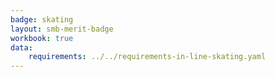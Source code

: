 ```yaml
---
badge: skating
layout: smb-merit-badge
workbook: true
data:
    requirements: ../../requirements-in-line-skating.yaml
---
```

